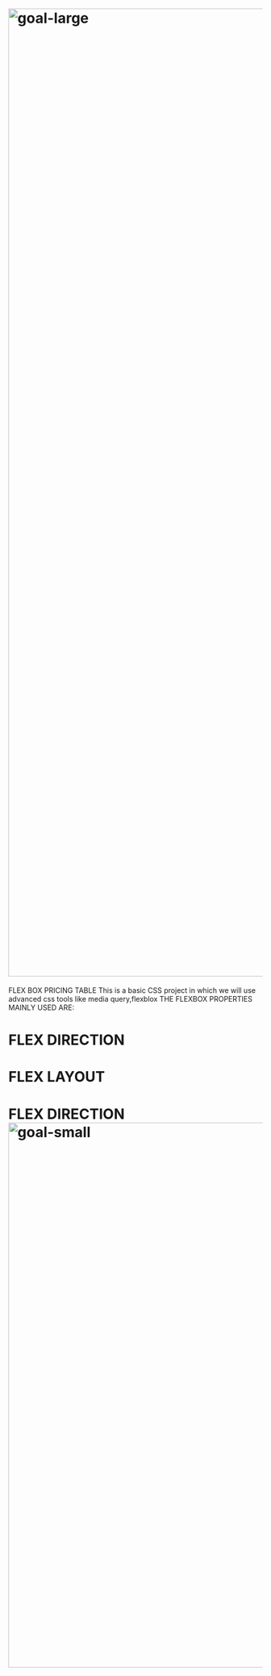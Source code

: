 # <img width="1920" alt="goal-large" src="https://github.com/kakumanusavithri/Udemy_projects_web/assets/123923750/7fd9998f-eb97-407a-89d2-5c8c11ce3382">
FLEX BOX PRICING TABLE
This is a basic CSS project in which we will use advanced css tools like media query,flexblox
THE FLEXBOX PROPERTIES MAINLY USED ARE:
# FLEX DIRECTION
# FLEX LAYOUT
# FLEX DIRECTION<img width="1081" alt="goal-small" src="https://github.com/kakumanusavithri/Udemy_projects_web/assets/123923750/99bde2df-91a7-4ba8-b809-5e7e088ce5b5">
